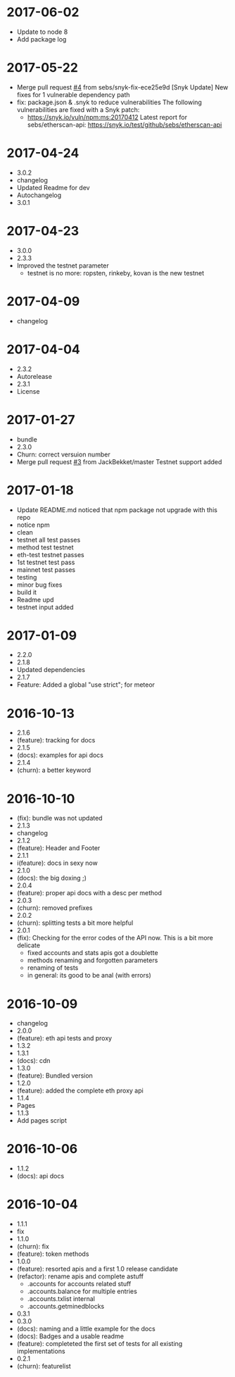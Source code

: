 2017-06-02
==========

  * Update to node 8
  * Add package log

2017-05-22
==========

  * Merge pull request [#4](https://github.com/sebs/etherscan-api/issues/4) from sebs/snyk-fix-ece25e9d
    [Snyk Update] New fixes for 1 vulnerable dependency path
  * fix: package.json & .snyk to reduce vulnerabilities
    The following vulnerabilities are fixed with a Snyk patch:
    - https://snyk.io/vuln/npm:ms:20170412
    Latest report for sebs/etherscan-api:
    https://snyk.io/test/github/sebs/etherscan-api

2017-04-24
==========

  * 3.0.2
  * changelog
  * Updated Readme for dev
  * Autochangelog
  * 3.0.1

2017-04-23
==========

  * 3.0.0
  * 2.3.3
  * Improved the testnet parameter
    * testnet is no more: ropsten, rinkeby, kovan is the new testnet

2017-04-09
==========

  * changelog

2017-04-04
==========

  * 2.3.2
  * Autorelease
  * 2.3.1
  * License

2017-01-27
==========

  * bundle
  * 2.3.0
  * Churn: correct versuion number
  * Merge pull request [#3](https://github.com/sebs/etherscan-api/issues/3) from JackBekket/master
    Testnet support added

2017-01-18
==========

  * Update README.md
    noticed that npm package not upgrade with this repo
  * notice npm
  * clean
  * testnet all test passes
  * method test testnet
  * eth-test testnet passes
  * 1st testnet test pass
  * mainnet test passes
  * testing
  * minor bug fixes
  * build it
  * Readme upd
  * testnet input added

2017-01-09
==========

  * 2.2.0
  * 2.1.8
  * Updated dependencies
  * 2.1.7
  * Feature: Added a global "use strict"; for meteor

2016-10-13
==========

  * 2.1.6
  * (feature): tracking for docs
  * 2.1.5
  * (docs): examples for api docs
  * 2.1.4
  * (churn): a better keyword

2016-10-10
==========

  * (fix): bundle was not updated
  * 2.1.3
  * changelog
  * 2.1.2
  * (feature): Header and Footer
  * 2.1.1
  * i(feature): docs in sexy now
  * 2.1.0
  * (docs): the big doxing ;)
  * 2.0.4
  * (feature): proper api docs with a desc per method
  * 2.0.3
  * (churn): removed prefixes
  * 2.0.2
  * (churn): splitting tests a bit more helpful
  * 2.0.1
  * (fix): Checking for the error codes of the API now. This is a bit more delicate
    * fixed accounts and stats apis got a doublette
    * methods renaming and forgotten parameters
    * renaming of tests
    * in general: its good to be anal (with errors)

2016-10-09
==========

  * changelog
  * 2.0.0
  * (feature): eth api tests and proxy
  * 1.3.2
  * 1.3.1
  * (docs): cdn
  * 1.3.0
  * (feature): Bundled version
  * 1.2.0
  * (feature): added the complete eth proxy api
  * 1.1.4
  * Pages
  * 1.1.3
  * Add pages script

2016-10-06
==========

  * 1.1.2
  * (docs): api docs

2016-10-04
==========

  * 1.1.1
  * fix
  * 1.1.0
  * (churn): fix
  * (feature): token methods
  * 1.0.0
  * (feature): resorted apis and a first 1.0 release candidate
  * (refactor): rename apis and complete astuff
    * .accounts for accounts related stuff
    * .accounts.balance for multiple entries
    * .accounts.txlist internal
    * .accounts.getminedblocks
  * 0.3.1
  * 0.3.0
  * (docs): naming and a little example for the docs
  * (docs): Badges and a usable readme
  * (feature): completeted the first set of tests for all existing implementations
  * 0.2.1
  * (churn): featurelist
